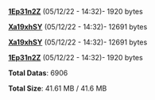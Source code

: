 [**1Ep31n2Z**](/data/1Ep31n2Z.txt) (05/12/22 - 14:32)- 1920 bytes

[**Xa19xhSY**](/data/Xa19xhSY.txt) (05/12/22 - 14:32)- 12691 bytes

[**Xa19xhSY**](/data/Xa19xhSY.txt) (05/12/22 - 14:32)- 12691 bytes

[**1Ep31n2Z**](/data/1Ep31n2Z.txt) (05/12/22 - 14:32)- 1920 bytes

**Total Datas**: 6906

**Total Size**: 41.61 MB / 41.6 MB